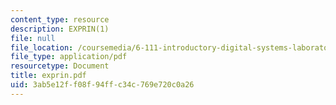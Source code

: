 ```yaml
---
content_type: resource
description: EXPRIN(1)
file: null
file_location: /coursemedia/6-111-introductory-digital-systems-laboratory-fall-2002/3ab5e12ff08f94ffc34c769e720c0a26_exprin.pdf
file_type: application/pdf
resourcetype: Document
title: exprin.pdf
uid: 3ab5e12f-f08f-94ff-c34c-769e720c0a26
---
```

